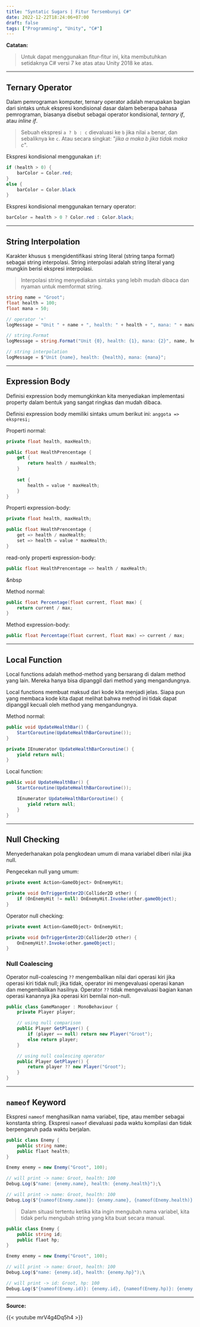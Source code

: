 ```yaml
---
title: "Syntatic Sugars | Fitur Tersembunyi C#"
date: 2022-12-22T18:24:06+07:00
draft: false
tags: ["Programming", "Unity", "C#"]
---
```


**Catatan:**
> Untuk dapat menggunakan fitur-fitur ini, kita membutuhkan setidaknya C# versi 7 ke atas atau Unity 2018 ke atas.

---

## Ternary Operator

Dalam pemrograman komputer, ternary operator adalah merupakan bagian dari sintaks untuk ekspresi kondisional dasar dalam beberapa bahasa pemrograman, biasanya disebut sebagai operator kondisional, *ternary if*, atau *inline if*. 

> Sebuah ekspresi `a ? b : c` dievaluasi ke `b` jika nilai `a` benar, dan sebaliknya ke `c`. Atau secara singkat: "*jika a maka b jika tidak maka c*".

Ekspresi kondisional menggunakan `if`:

```csharp
if (health > 0) {
    barColor = Color.red;
}
else {
    barColor = Color.black
}
```

Ekspresi kondisional menggunakan ternary operator:

```csharp
barColor = health > 0 ? Color.red : Color.black;
```

---

## String Interpolation

Karakter khusus `$` mengidentifikasi string literal (string tanpa format) sebagai string interpolasi. String interpolasi adalah string literal yang mungkin berisi ekspresi interpolasi.

> Interpolasi string menyediakan sintaks yang lebih mudah dibaca dan nyaman untuk memformat string.

```csharp
string name = "Groot";
float health = 100;
float mana = 50;

// operator '+'
logMessage = "Unit " + name + ", health: " + health + ", mana: " + mana;

// string.Format
logMessage = string.Format("Unit {0}, health: {1}, mana: {2}", name, health, mana);

// string interpolation
logMessage = $"Unit {name}, health: {health}, mana: {mana}";

```

---

## Expression Body

Definisi expression body memungkinkan kita menyediakan implementasi property dalam bentuk yang sangat ringkas dan mudah dibaca. 

Definisi expression body memiliki sintaks umum berikut ini: `anggota => ekspresi;`

Properti normal:

```csharp
private float health, maxHealth;

public float HealthPrencentage {
    get {
        return health / maxHealth;
    }
    
    set {
        health = value * maxHealth;
    }
}
```

Properti expression-body:

```csharp
private float health, maxHealth;

public float HealthPrencentage {
    get => health / maxHealth;
    set => health = value * maxHealth;
}
```

read-only properti expression-body:

```csharp
public float HealthPrencentage => health / maxHealth;
```

&nbsp

Method normal:

```csharp
public float Percentage(float current, float max) {
    return current / max;
}
```

Method expression-body:

```csharp
public float Percentage(float current, float max) => current / max;
```

---

## Local Function

Local functions adalah method-method yang bersarang di dalam method yang lain. Mereka hanya bisa dipanggil dari method yang mengandungnya. 

Local functions membuat maksud dari kode kita menjadi jelas. Siapa pun yang membaca kode kita dapat melihat bahwa method ini tidak dapat dipanggil kecuali oleh method yang mengandungnya.

Method normal:

```csharp
public void UpdateHealthBar() {
    StartCoroutine(UpdateHealthBarCoroutine());
}

private IEnumerator UpdateHealthBarCoroutine() {
    yield return null;
}
```

Local function:

```csharp
public void UpdateHealthBar() {
    StartCoroutine(UpdateHealthBarCoroutine());

    IEnumerator UpdateHealthBarCoroutine() {
        yield return null;
    }
}

```

---

## Null Checking

Menyederhanakan pola pengkodean umum di mana variabel diberi nilai jika null.

Pengecekan null yang umum:

```csharp
private event Action<GameObject> OnEnemyHit;

private void OnTriggerEnter2D(Collider2D other) {
    if (OnEnemyHit != null) OnEnemyHit.Invoke(other.gameObject);
}
```

Operator null checking:

```csharp
private event Action<GameObject> OnEnemyHit;

private void OnTriggerEnter2D(Collider2D other) {
    OnEnemyHit?.Invoke(other.gameObject);
}
```

### Null Coalescing

Operator null-coalescing `??` mengembalikan nilai dari operasi kiri jika operasi kiri tidak null; jika tidak, operator ini mengevaluasi operasi kanan dan mengembalikan hasilnya. Operator `??` tidak mengevaluasi bagian kanan operasi kanannya jika operasi kiri bernilai non-null.

```csharp
public class GameManager : MonoBehaviour {
    private Player player;

    // using null comparison
    public Player GetPlayer() {
        if (player == null) return new Player("Groot");
        else return player;
    }

    // using null coalescing operator
    public Player GetPlayer() {
        return player ?? new Player("Groot");
    }
}
```

---

## `nameof` Keyword

Ekspresi `nameof` menghasilkan nama variabel, tipe, atau member sebagai konstanta string. Ekspresi `nameof` dievaluasi pada waktu kompilasi dan tidak berpengaruh pada waktu berjalan.

```csharp
public class Enemy {
    public string name;
    public flaot health;
}

Enemy enemy = new Enemy("Groot", 100);

// will print -> name: Groot, health: 100
Debug.Log($"name: {enemy.name}, health: {enemy.health}");\

// will print -> name: Groot, health: 100
Debug.Log($"{nameof(Enemy.name)}: {enemy.name}, {nameof(Enemy.health)}: {enemy.health}");

```

> Dalam situasi tertentu ketika kita ingin mengubah nama variabel, kita tidak perlu mengubah string yang kita buat secara manual.

```csharp
public class Enemy {
    public string id;
    public flaot hp;
}

Enemy enemy = new Enemy("Groot", 100);

// will print -> name: Groot, health: 100
Debug.Log($"name: {enemy.id}, health: {enemy.hp}");\

// will print -> id: Groot, hp: 100
Debug.Log($"{nameof(Enemy.id)}: {enemy.id}, {nameof(Enemy.hp)}: {enemy.hp}");

```

---

**Source:**

{{< youtube mrV4g4Dq5h4 >}}
